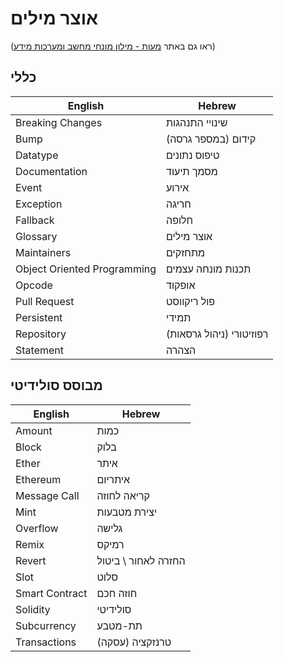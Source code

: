 # אוצר מילים
(ראו גם באתר [מעות - מילון מונחי מחשב ומערכות מידע](https://www.ribao.co.uk/lex7/glosMarkers/glosItems2.php))
## כללי

| English                     | Hebrew            |
| --------------------------- | ----------------- |
| Breaking Changes            | שינויי התנהגות   |
| Bump                        | קידום (במספר גרסה) |
| Datatype                    | טיפוס נתונים     |
| Documentation               | מסמך תיעוד        |
| Event                       | אירוע             |
| Exception                   | חריגה             |
| Fallback                    | חלופה             |
| Glossary                    | אוצר מילים        |
| Maintainers                 | מתחזקים           |
| Object Oriented Programming | תכנות מונחה עצמים |
| Opcode                      | אופקוד            |
| Pull Request                | פול ריקווסט       |
| Persistent                  | תמידי              |
| Repository                  | רפוזיטורי (ניהול גרסאות)|
| Statement                   | הצהרה              |

## מבוסס סולידיטי

| English        | Hebrew     |
| -------------- | ---------- |
| Amount         | כמות       |
| Block          | בלוק       |
| Ether          | איתר       |
| Ethereum       | איתריום    |
| Message Call   | קריאה לחוזה |
| Mint           | יצירת מטבעות |
| Overflow       | גלישה      |
| Remix          | רמיקס      |
| Revert         | החזרה לאחור \ ביטול |
| Slot           | סלוט       |
| Smart Contract | חוזה חכם   |
| Solidity       | סולידיטי   |
| Subcurrency    | תת-מטבע    |
| Transactions   | (עסקה) טרנזקציה   |
